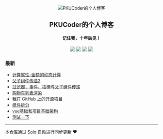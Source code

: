 <p align="center"><img alt="PKUCoder的个人博客" src="https://static.b3log.org/images/brand/solo-32.png"></p><h2 align="center">
PKUCoder的个人博客
</h2>

<h4 align="center">记住我，十年后见！</h4>
<p align="center"><a title="PKUCoder的个人博客" target="_blank" href="https://github.com/ChenforCode/solo-blog"><img src="https://img.shields.io/github/last-commit/ChenforCode/solo-blog.svg?style=flat-square&color=FF9900"></a>
<a title="GitHub repo size in bytes" target="_blank" href="https://github.com/ChenforCode/solo-blog"><img src="https://img.shields.io/github/repo-size/ChenforCode/solo-blog.svg?style=flat-square"></a>
<a title="Solo Version" target="_blank" href="https://github.com/b3log/solo/releases"><img src="https://img.shields.io/badge/solo-3.6.5-f1e05a.svg?style=flat-square&color=blueviolet"></a>
<a title="Hits" target="_blank" href="https://github.com/b3log/hits"><img src="https://hits.b3log.org/ChenforCode/solo-blog.svg"></a></p>

### 最新

* [计算属性-金额的动态计算](http://www.chenforcode.cn/articles/2019/10/27/1572190241349.html)
* [父子组件传递2](http://www.chenforcode.cn/articles/2019/10/26/1572096302288.html)
* [过滤器，事件，插槽与父子组件传递](http://www.chenforcode.cn/articles/2019/10/26/1572070300619.html)
* [购物车列表渲染](http://www.chenforcode.cn/articles/2019/10/25/1572013318403.html)
* [我在 GitHub 上的开源项目](http://www.chenforcode.cn/my-github-repos)
* [组件拆分](http://www.chenforcode.cn/articles/2019/10/25/1571981151377.html)
* [vue基础和项目基础架构](http://www.chenforcode.cn/articles/2019/10/24/1571917762708.html)
* [测试一下](http://www.chenforcode.cn/articles/2019/10/23/1571827959584.html)



---

本仓库通过 [Solo](https://github.com/b3log/solo) 自动进行同步更新 ❤️ 